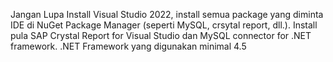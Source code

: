 Jangan Lupa Install Visual Studio 2022, install semua package yang diminta IDE di NuGet Package Manager (seperti MySQL, crsytal report, dll.). Install pula SAP Crystal Report for Visual Studio dan MySQL connector for .NET framework. .NET Framework yang digunakan minimal 4.5
